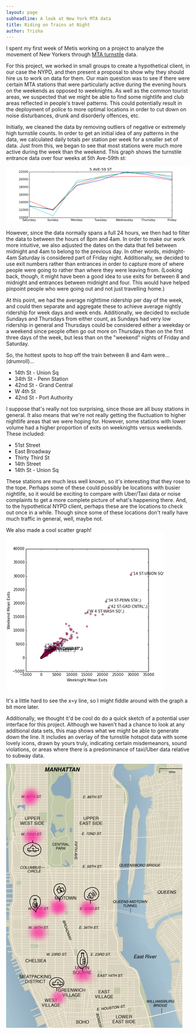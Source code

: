 ```yaml
---
layout: page
subheadline: A look at New York MTA data
title: Riding on Trains at Night
author: Trisha
---
```


I spent my first week of Metis working on a project to analyze the movement of New Yorkers through [MTA turnstile](http://web.mta.info/developers/turnstile.html) data. 

For this project, we worked in small groups to create a hypothetical client, in our case the NYPD, and then present a proposal to show why they should hire us to work on data for them. Our main question was to see if there were certain MTA stations that were particularly active during the evening hours on the weekends as opposed to weeknights. As well as the common tourist areas, we suspected that we might be able to find some nightlife and club areas reflected in people's travel patterns. This could potentially result in the deployment of police to more optimal locations in order to cut down on noise disturbances, drunk and disorderly offences, etc.

Initially, we cleaned the data by removing outliers of negative or extremely high turnstile counts. In order to get an initial idea of any patterns in the data, we calculated daily totals per station per week for a smaller set of data. Just from this, we began to see that most stations were much more active during the week than the weekend. This graph shows the turnstile entrance data over four weeks at 5th Ave-59th st: 

![5th st graph](../images/5-ave-59-st.png "4 week 5th ave-59th st")

However, since the data normally spans a full 24 hours, we then had to filter the data to between the hours of 8pm and 4am. In order to make our work more intuitive, we also adjusted the dates on the data that fell between midnight and 4am to belong to the previous day. In other words, midnight-4am Saturday is considered part of Friday night. Additionally, we decided to use exit numbers rather than entrances in order to capture more of where people were going to rather than where they were leaving from. (Looking back, though, it might have been a good idea to use exits for between 8 and midnight and entrances between midnight and four. This would have helped pinpoint people who were going out and not just travelling home.)

At this point, we had the average nighttime ridership per day of the week, and could then separate and aggregate these to achieve average nightly ridership for week days and week ends. Additionally, we decided to exclude Sundays and Thursdays from either count, as Sundays had very low ridership in general and Thursdays could be considered either a weekday or a weekend since people often go out more on Thursdays than on the first three days of the week, but less than on the "weekend" nights of Friday and Saturday.

So, the hottest spots to hop off the train between 8 and 4am were...(drumroll)...  
* 14th St - Union Sq  
* 34th St - Penn Station  
* 42nd St - Grand Central  
* W 4th St  
* 42nd St - Port Authority  
 
I suppose that's really not too surprising, since those are all busy stations in general. It also means that we're not really getting the fluctuation to higher nightlife areas that we were hoping for. However, some stations with lower volume had a higher proportion of exits on weeknights versus weekends. These included:  
* 51st Street  
* East Broadway  
* Thirty Third St  
* 14th Street  
* 14th St - Union Sq  

These stations are much less well known, so it's interesting that they rose to the tope. Perhaps some of these could possibly be locations with busier nightlife, so it would be exciting to compare with Uber/Taxi data or noise complaints to get a more complete picture of what's happening there. And, to the hypothetical NYPD client, perhaps these are the locations to check out once in a while. Though since some of these locations don't really have much traffic in general, well, maybe not.

We also made a cool scatter graph!  
![scatter](../images/mtascatter-839.png "Weekend over weekday scatter")

It's a little hard to see the x=y line, so I might fiddle around with the graph a bit more later.

Additionally, we thought it'd be cool do do a quick sketch of a potential user interface for this project. Although we haven't had a chance to look at any additional data sets, this map shows what we might be able to generate down the line. It includes an overlay of the turnstile hotspot data with some lovely icons, drawn by yours truly, indicating certain misdemeanors, sound violations, or areas where there is a predominance of taxi/Uber data relative to subway data.

![drawn map](../images/Sketches-820.jpg "Rough sketch of possible map overlays")
